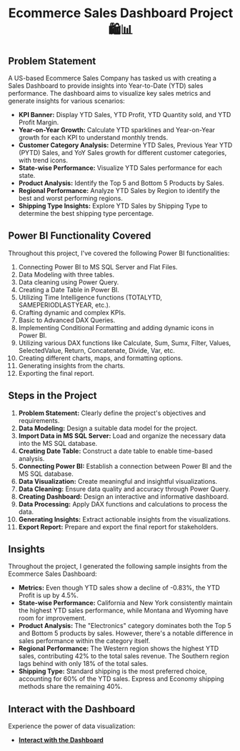 <!-- Project Title -->
<h1 align="center">Ecommerce Sales Dashboard Project 🛍️📊</h1>

<!-- Problem Statement -->
## Problem Statement

A US-based Ecommerce Sales Company has tasked us with creating a Sales Dashboard to provide insights into Year-to-Date (YTD) sales performance. The dashboard aims to visualize key sales metrics and generate insights for various scenarios:

* **KPI Banner:** Display YTD Sales, YTD Profit, YTD Quantity sold, and YTD Profit Margin.
* **Year-on-Year Growth:** Calculate YTD sparklines and Year-on-Year growth for each KPI to understand monthly trends.
* **Customer Category Analysis:** Determine YTD Sales, Previous Year YTD (PYTD) Sales, and YoY Sales growth for different customer categories, with trend icons.
* **State-wise Performance:** Visualize YTD Sales performance for each state.
* **Product Analysis:** Identify the Top 5 and Bottom 5 Products by Sales.
* **Regional Performance:** Analyze YTD Sales by Region to identify the best and worst performing regions.
* **Shipping Type Insights:** Explore YTD Sales by Shipping Type to determine the best shipping type percentage.

<!-- Power BI Functionality -->
## Power BI Functionality Covered

Throughout this project, I've covered the following Power BI functionalities:

1. Connecting Power BI to MS SQL Server and Flat Files.
2. Data Modeling with three tables.
3. Data cleaning using Power Query.
4. Creating a Date Table in Power BI.
5. Utilizing Time Intelligence functions (TOTALYTD, SAMEPERIODLASTYEAR, etc.).
6. Crafting dynamic and complex KPIs.
7. Basic to Advanced DAX Queries.
8. Implementing Conditional Formatting and adding dynamic icons in Power BI.
9. Utilizing various DAX functions like Calculate, Sum, Sumx, Filter, Values, SelectedValue, Return, Concatenate, Divide, Var, etc.
10. Creating different charts, maps, and formatting options.
11. Generating insights from the charts.
12. Exporting the final report.

<!-- Steps in the Project -->
## Steps in the Project

1. **Problem Statement:** Clearly define the project's objectives and requirements.
2. **Data Modeling:** Design a suitable data model for the project.
3. **Import Data in MS SQL Server:** Load and organize the necessary data into the MS SQL database.
4. **Creating Date Table:** Construct a date table to enable time-based analysis.
5. **Connecting Power BI:** Establish a connection between Power BI and the MS SQL database.
6. **Data Visualization:** Create meaningful and insightful visualizations.
7. **Data Cleaning:** Ensure data quality and accuracy through Power Query.
8. **Creating Dashboard:** Design an interactive and informative dashboard.
9. **Data Processing:** Apply DAX functions and calculations to process the data.
10. **Generating Insights:** Extract actionable insights from the visualizations.
11. **Export Report:** Prepare and export the final report for stakeholders.

<!-- Insights -->
## Insights

Throughout the project, I generated the following sample insights from the Ecommerce Sales Dashboard:

* **Metrics:** Even though YTD sales show a decline of -0.83%, the YTD Profit is up by 4.5%.
* **State-wise Performance:** California and New York consistently maintain the highest YTD sales performance, while Montana and Wyoming have room for improvement.
* **Product Analysis:** The "Electronics" category dominates both the Top 5 and Bottom 5 products by sales. However, there's a notable difference in sales performance within the category itself.
* **Regional Performance:** The Western region shows the highest YTD sales, contributing 42% to the total sales revenue. The Southern region lags behind with only 18% of the total sales.
* **Shipping Type:** Standard shipping is the most preferred choice, accounting for 60% of the YTD sales. Express and Economy shipping methods share the remaining 40%.

<!-- Steps in the Project -->

<!-- Interact with the Dashboard -->
## Interact with the Dashboard

Experience the power of data visualization:
- **[Interact with the Dashboard](#)**

